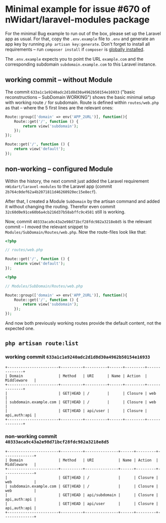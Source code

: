 # Minimal example for issue \#670 of nWidart/laravel-modules package

For the minimal Bug example to run out of the box, please set up the Laravel app as usual. For that, copy the `.env.example` file to `.env` and generate an app key by running `php artisan key:generate`. Don't forget to install all requirements – run `composer install` if `composer` is [globally installed](https://getcomposer.org/doc/03-cli.md#global).

The `.env.example` expects you to point the URL `example.com` and the corresponding subdomain `subdomain.example.com` to this Laravel instance.

## working commit – without Module

The commit `633a1c1e9240adc2d1d8d30a4962b50154e16933` ("basic reconstructions – SubDomain WORKING") shows the basic minimal setup with working route `/` for subdomain. Route is defined within `routes/web.php` as that – where the 5 first lines are the relevant ones:

```php
Route::group(['domain' => env('APP_2URL')], function(){
    Route::get('/', function () {
        return view('subdomain');
    });
});

Route::get('/', function () {
    return view('default');
});
```

## non-working – configured Module

Within the history, the next commit just added the Laravel requirement `nWidart/laravel-modules` to the Laravel app (commit `2b764c0def62a4b2071811d46260920ec15e8ecf`).

After that, I created a Module `SubDomain` by the artisan command and added it without changing the routing. Therefor even commit `32c60d0e91ce60b6a4cb216d37b58abffc9c4581` still is working.

Now, commit `40333aca9c43a2e98d71bcf28fdc982a3218e8d5` is the relevant commit – I moved the relevant snippet to `Modules/SubDomain/Routes/web.php`. Now the route-files look like that:


```php
<?php

// routes/web.php

Route::get('/', function () {
    return view('default');
});
```

```php
<?php

// Modules/SubDomain/Routes/web.php

Route::group(['domain' => env('APP_2URL')], function(){
    Route::get('/', function () {
        return view('subdomain');
    });
});
```

And now both previously working routes provide the default content, not the expected one.

## `php artisan route:list`

### working commit `633a1c1e9240adc2d1d8d30a4962b50154e16933`

```
+-----------------------+----------+----------+------+---------+--------------+
| Domain                | Method   | URI      | Name | Action  | Middleware   |
+-----------------------+----------+----------+------+---------+--------------+
|                       | GET|HEAD | /        |      | Closure | web          |
| subdomain.example.com | GET|HEAD | /        |      | Closure | web          |
|                       | GET|HEAD | api/user |      | Closure | api,auth:api |
+-----------------------+----------+----------+------+---------+--------------+
```

### non-working commit `40333aca9c43a2e98d71bcf28fdc982a3218e8d5`

```
+-----------------------+----------+---------------+------+---------+--------------+
| Domain                | Method   | URI           | Name | Action  | Middleware   |
+-----------------------+----------+---------------+------+---------+--------------+
|                       | GET|HEAD | /             |      | Closure | web          |
| subdomain.example.com | GET|HEAD | /             |      | Closure | web          |
|                       | GET|HEAD | api/subdomain |      | Closure | api,auth:api |
|                       | GET|HEAD | api/user      |      | Closure | api,auth:api |
+-----------------------+----------+---------------+------+---------+--------------+
```
